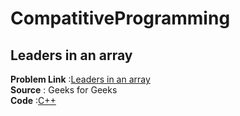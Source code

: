 # CompatitiveProgramming

## Leaders in an array  
**Problem Link** :[Leaders in an array](https://practice.geeksforgeeks.org/problems/leaders-in-an-array/0)  
**Source** : Geeks for Geeks  
**Code** :[C++](LeadersInArray.cpp)   



